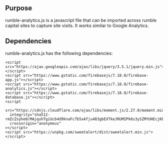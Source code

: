  
## Purpose
rumble-analytics.js is a javascript file that can be imported across rumble capital sites to capture site visits. It works similar to Google Analytics.

## Dependencies

rumble-analytics.js has the following dependencies:

 	<script src="https://ajax.googleapis.com/ajax/libs/jquery/3.5.1/jquery.min.js"></script>
	<script src="https://www.gstatic.com/firebasejs/7.18.0/firebase-app.js"></script>
	<script src="https://www.gstatic.com/firebasejs/7.18.0/firebase-analytics.js"></script>
	<script src="https://www.gstatic.com/firebasejs/7.18.0/firebase-database.js"></script>
    <script
      src="https://cdnjs.cloudflare.com/ajax/libs/moment.js/2.27.0/moment.min.js"
      integrity="sha512-rmZcZsyhe0/MAjquhTgiUcb4d9knaFc7b5xAfju483gbEXTkeJRUMIPk6s3ySZMYUHEcjKbjLjyddGWMrNEvZg=="
      crossorigin="anonymous"
    ></script>
	<script src="https://unpkg.com/sweetalert/dist/sweetalert.min.js"></script>
